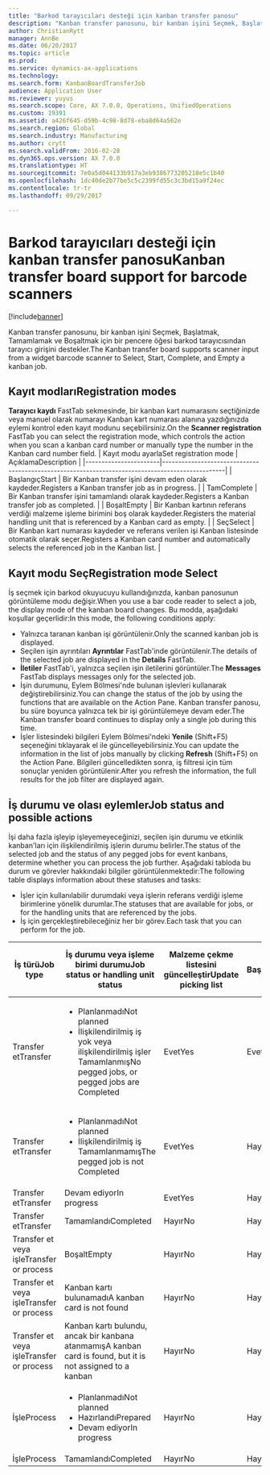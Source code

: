 ```yaml
---
title: "Barkod tarayıcıları desteği için kanban transfer panosu"
description: "Kanban transfer panosunu, bir kanban işini Seçmek, Başlatmak, Tamamlamak ve Boşaltmak için bir pencere öğesi barkod tarayıcısından tarayıcı girişini destekler."
author: ChristianRytt
manager: AnnBe
ms.date: 06/20/2017
ms.topic: article
ms.prod: 
ms.service: dynamics-ax-applications
ms.technology: 
ms.search.form: KanbanBoardTransferJob
audience: Application User
ms.reviewer: yuyus
ms.search.scope: Core, AX 7.0.0, Operations, UnifiedOperations
ms.custom: 19391
ms.assetid: a426f645-d59b-4c98-8d78-eba8d64a562e
ms.search.region: Global
ms.search.industry: Manufacturing
ms.author: crytt
ms.search.validFrom: 2016-02-28
ms.dyn365.ops.version: AX 7.0.0
ms.translationtype: HT
ms.sourcegitcommit: 7e0a5d044133b917a3eb9386773205218e5c1b40
ms.openlocfilehash: 1dc40de2b77be5c5c2399fd55c3c3bd15a9f24ec
ms.contentlocale: tr-tr
ms.lasthandoff: 09/29/2017

---
```


# <a name="kanban-transfer-board-support-for-barcode-scanners"></a><span data-ttu-id="37ba5-103">Barkod tarayıcıları desteği için kanban transfer panosu</span><span class="sxs-lookup"><span data-stu-id="37ba5-103">Kanban transfer board support for barcode scanners</span></span>

[!include[banner](../includes/banner.md)]


<span data-ttu-id="37ba5-104">Kanban transfer panosunu, bir kanban işini Seçmek, Başlatmak, Tamamlamak ve Boşaltmak için bir pencere öğesi barkod tarayıcısından tarayıcı girişini destekler.</span><span class="sxs-lookup"><span data-stu-id="37ba5-104">The Kanban transfer board supports scanner input from a widget barcode scanner to Select, Start, Complete, and Empty a kanban job.</span></span>

<a name="registration-modes"></a><span data-ttu-id="37ba5-105">Kayıt modları</span><span class="sxs-lookup"><span data-stu-id="37ba5-105">Registration modes</span></span>
------------------

<span data-ttu-id="37ba5-106">**Tarayıcı kaydı** FastTab sekmesinde, bir kanban kart numarasını seçtiğinizde veya manuel olarak numarayı Kanban kart numarası alanına yazdığınızda eylemi kontrol eden kayıt modunu seçebilirsiniz.</span><span class="sxs-lookup"><span data-stu-id="37ba5-106">On the **Scanner registration** FastTab you can select the registration mode, which controls the action when you scan a kanban card number or manually type the number in the Kanban card number field.</span></span>
| <span data-ttu-id="37ba5-107">Kayıt modu ayarla</span><span class="sxs-lookup"><span data-stu-id="37ba5-107">Set registration mode</span></span> | <span data-ttu-id="37ba5-108">Açıklama</span><span class="sxs-lookup"><span data-stu-id="37ba5-108">Description</span></span>                                                                                     |
|-----------------------|-------------------------------------------------------------------------------------------------|
| <span data-ttu-id="37ba5-109">Başlangıç</span><span class="sxs-lookup"><span data-stu-id="37ba5-109">Start</span></span>                 | <span data-ttu-id="37ba5-110">Bir Kanban transfer işini devam eden olarak kaydeder.</span><span class="sxs-lookup"><span data-stu-id="37ba5-110">Registers a Kanban transfer job as in progress.</span></span>                                                 |
| <span data-ttu-id="37ba5-111">Tam</span><span class="sxs-lookup"><span data-stu-id="37ba5-111">Complete</span></span>              | <span data-ttu-id="37ba5-112">Bir Kanban transfer işini tamamlandı olarak kaydeder.</span><span class="sxs-lookup"><span data-stu-id="37ba5-112">Registers a Kanban transfer job as completed.</span></span>                                                   |
| <span data-ttu-id="37ba5-113">Boşalt</span><span class="sxs-lookup"><span data-stu-id="37ba5-113">Empty</span></span>                 | <span data-ttu-id="37ba5-114">Bir Kanban kartının referans verdiği malzeme işleme birimini boş olarak kaydeder.</span><span class="sxs-lookup"><span data-stu-id="37ba5-114">Registers the material handling unit that is referenced by a Kanban card as empty.</span></span>              |
| <span data-ttu-id="37ba5-115">Seç</span><span class="sxs-lookup"><span data-stu-id="37ba5-115">Select</span></span>                | <span data-ttu-id="37ba5-116">Bir Kanban kart numarası kaydeder ve referans verilen işi Kanban listesinde otomatik olarak seçer.</span><span class="sxs-lookup"><span data-stu-id="37ba5-116">Registers a Kanban card number and automatically selects the referenced job in the Kanban list.</span></span> |

 
<a name="registration-mode-select"></a><span data-ttu-id="37ba5-117">Kayıt modu Seç</span><span class="sxs-lookup"><span data-stu-id="37ba5-117">Registration mode Select</span></span>
------------------------

<span data-ttu-id="37ba5-118">İş seçmek için barkod okuyucuyu kullandığınızda, kanban panosunun görüntüleme modu değişir.</span><span class="sxs-lookup"><span data-stu-id="37ba5-118">When you use a bar code reader to select a job, the display mode of the kanban board changes.</span></span> <span data-ttu-id="37ba5-119">Bu modda, aşağıdaki koşullar geçerlidir:</span><span class="sxs-lookup"><span data-stu-id="37ba5-119">In this mode, the following conditions apply:</span></span>

-   <span data-ttu-id="37ba5-120">Yalnızca taranan kanban işi görüntülenir.</span><span class="sxs-lookup"><span data-stu-id="37ba5-120">Only the scanned kanban job is displayed.</span></span>
-   <span data-ttu-id="37ba5-121">Seçilen işin ayrıntıları **Ayrıntılar** FastTab'inde görüntülenir.</span><span class="sxs-lookup"><span data-stu-id="37ba5-121">The details of the selected job are displayed in the **Details** FastTab.</span></span>
-   <span data-ttu-id="37ba5-122">**İletiler** FastTab'i, yalnızca seçilen işin iletilerini görüntüler.</span><span class="sxs-lookup"><span data-stu-id="37ba5-122">The **Messages** FastTab displays messages only for the selected job.</span></span>
-   <span data-ttu-id="37ba5-123">İşin durumunu, Eylem Bölmesi'nde bulunan işlevleri kullanarak değiştirebilirsiniz.</span><span class="sxs-lookup"><span data-stu-id="37ba5-123">You can change the status of the job by using the functions that are available on the Action Pane.</span></span> <span data-ttu-id="37ba5-124">Kanban transfer panosu, bu süre boyunca yalnızca tek bir işi görüntülemeye devam eder.</span><span class="sxs-lookup"><span data-stu-id="37ba5-124">The Kanban transfer board continues to display only a single job during this time.</span></span>
-   <span data-ttu-id="37ba5-125">İşler listesindeki bilgileri Eylem Bölmesi'ndeki **Yenile** (Shift+F5) seçeneğini tıklayarak el ile güncelleyebilirsiniz.</span><span class="sxs-lookup"><span data-stu-id="37ba5-125">You can update the information in the list of jobs manually by clicking **Refresh** (Shift+F5) on the Action Pane.</span></span> <span data-ttu-id="37ba5-126">Bilgileri güncelledikten sonra, iş filtresi için tüm sonuçlar yeniden görüntülenir.</span><span class="sxs-lookup"><span data-stu-id="37ba5-126">After you refresh the information, the full results for the job filter are displayed again.</span></span>

## <a name="job-status-and-possible-actions"></a><span data-ttu-id="37ba5-127">İş durumu ve olası eylemler</span><span class="sxs-lookup"><span data-stu-id="37ba5-127">Job status and possible actions</span></span>
<span data-ttu-id="37ba5-128">İşi daha fazla işleyip işleyemeyeceğinizi, seçilen işin durumu ve etkinlik kanban'ları için ilişkilendirilmiş işlerin durumu belirler.</span><span class="sxs-lookup"><span data-stu-id="37ba5-128">The status of the selected job and the status of any pegged jobs for event kanbans, determine whether you can process the job further.</span></span> <span data-ttu-id="37ba5-129">Aşağıdaki tabloda bu durum ve görevler hakkındaki bilgiler görüntülenmektedir:</span><span class="sxs-lookup"><span data-stu-id="37ba5-129">The following table displays information about these statuses and tasks:</span></span>
-   <span data-ttu-id="37ba5-130">İşler için kullanılabilir durumdaki veya işlerin referans verdiği işleme birimlerine yönelik durumlar.</span><span class="sxs-lookup"><span data-stu-id="37ba5-130">The statuses that are available for jobs, or for the handling units that are referenced by the jobs.</span></span>
-   <span data-ttu-id="37ba5-131">İş için gerçekleştirebileceğiniz her bir görev.</span><span class="sxs-lookup"><span data-stu-id="37ba5-131">Each task that you can perform for the job.</span></span>

<table>
<colgroup>
<col width="12%" />
<col width="12%" />
<col width="12%" />
<col width="12%" />
<col width="12%" />
<col width="12%" />
<col width="12%" />
<col width="12%" />
</colgroup>
<thead>
<tr class="header">
<th><span data-ttu-id="37ba5-132">İş türü</span><span class="sxs-lookup"><span data-stu-id="37ba5-132">Job type</span></span></th>
<th><span data-ttu-id="37ba5-133">İş durumu veya işleme birimi durumu</span><span class="sxs-lookup"><span data-stu-id="37ba5-133">Job status or handling unit status</span></span></th>
<th><span data-ttu-id="37ba5-134">Malzeme çekme listesini güncelleştir</span><span class="sxs-lookup"><span data-stu-id="37ba5-134">Update picking list</span></span></th>
<th><span data-ttu-id="37ba5-135">Başlangıç</span><span class="sxs-lookup"><span data-stu-id="37ba5-135">Start</span></span></th>
<th><span data-ttu-id="37ba5-136">Kaydı güncelleştir</span><span class="sxs-lookup"><span data-stu-id="37ba5-136">Update registration</span></span></th>
<th><span data-ttu-id="37ba5-137">Tam</span><span class="sxs-lookup"><span data-stu-id="37ba5-137">Complete</span></span></th>
<th><span data-ttu-id="37ba5-138">Boşalt</span><span class="sxs-lookup"><span data-stu-id="37ba5-138">Empty</span></span></th>
<th><span data-ttu-id="37ba5-139">Olay kanbanları oluştur</span><span class="sxs-lookup"><span data-stu-id="37ba5-139">Create event kanbans</span></span></th>
</tr>
</thead>
<tbody>
<tr class="odd">
<td><span data-ttu-id="37ba5-140">Transfer et</span><span class="sxs-lookup"><span data-stu-id="37ba5-140">Transfer</span></span></td>
<td><ul>
<li><span data-ttu-id="37ba5-141">Planlanmadı</span><span class="sxs-lookup"><span data-stu-id="37ba5-141">Not planned</span></span></li>
<li><span data-ttu-id="37ba5-142">İlişkilendirilmiş iş yok veya ilişkilendirilmiş işler Tamamlanmış</span><span class="sxs-lookup"><span data-stu-id="37ba5-142">No pegged jobs, or pegged jobs are Completed</span></span></li>
</ul></td>
<td><span data-ttu-id="37ba5-143">Evet</span><span class="sxs-lookup"><span data-stu-id="37ba5-143">Yes</span></span></td>
<td><span data-ttu-id="37ba5-144">Evet</span><span class="sxs-lookup"><span data-stu-id="37ba5-144">Yes</span></span></td>
<td><span data-ttu-id="37ba5-145">Evet</span><span class="sxs-lookup"><span data-stu-id="37ba5-145">Yes</span></span></td>
<td><span data-ttu-id="37ba5-146">Evet</span><span class="sxs-lookup"><span data-stu-id="37ba5-146">Yes</span></span></td>
<td><span data-ttu-id="37ba5-147">Hayır</span><span class="sxs-lookup"><span data-stu-id="37ba5-147">No</span></span></td>
<td><span data-ttu-id="37ba5-148">Evet</span><span class="sxs-lookup"><span data-stu-id="37ba5-148">Yes</span></span></td>
</tr>
<tr class="even">
<td><span data-ttu-id="37ba5-149">Transfer et</span><span class="sxs-lookup"><span data-stu-id="37ba5-149">Transfer</span></span></td>
<td><ul>
<li><span data-ttu-id="37ba5-150">Planlanmadı</span><span class="sxs-lookup"><span data-stu-id="37ba5-150">Not planned</span></span></li>
<li><span data-ttu-id="37ba5-151">İlişkilendirilmiş iş Tamamlanmamış</span><span class="sxs-lookup"><span data-stu-id="37ba5-151">The pegged job is not Completed</span></span></li>
</ul></td>
<td><span data-ttu-id="37ba5-152">Evet</span><span class="sxs-lookup"><span data-stu-id="37ba5-152">Yes</span></span></td>
<td><span data-ttu-id="37ba5-153">Hayır</span><span class="sxs-lookup"><span data-stu-id="37ba5-153">No</span></span></td>
<td><span data-ttu-id="37ba5-154">Evet</span><span class="sxs-lookup"><span data-stu-id="37ba5-154">Yes</span></span></td>
<td><span data-ttu-id="37ba5-155">Hayır</span><span class="sxs-lookup"><span data-stu-id="37ba5-155">No</span></span></td>
<td><span data-ttu-id="37ba5-156">Hayır</span><span class="sxs-lookup"><span data-stu-id="37ba5-156">No</span></span></td>
<td><span data-ttu-id="37ba5-157">Hayır</span><span class="sxs-lookup"><span data-stu-id="37ba5-157">No</span></span></td>
</tr>
<tr class="odd">
<td><span data-ttu-id="37ba5-158">Transfer et</span><span class="sxs-lookup"><span data-stu-id="37ba5-158">Transfer</span></span></td>
<td><span data-ttu-id="37ba5-159">Devam ediyor</span><span class="sxs-lookup"><span data-stu-id="37ba5-159">In progress</span></span></td>
<td><span data-ttu-id="37ba5-160">Evet</span><span class="sxs-lookup"><span data-stu-id="37ba5-160">Yes</span></span></td>
<td><span data-ttu-id="37ba5-161">Hayır</span><span class="sxs-lookup"><span data-stu-id="37ba5-161">No</span></span></td>
<td><span data-ttu-id="37ba5-162">Evet</span><span class="sxs-lookup"><span data-stu-id="37ba5-162">Yes</span></span></td>
<td><span data-ttu-id="37ba5-163">Evet</span><span class="sxs-lookup"><span data-stu-id="37ba5-163">Yes</span></span></td>
<td><span data-ttu-id="37ba5-164">Hayır</span><span class="sxs-lookup"><span data-stu-id="37ba5-164">No</span></span></td>
<td><span data-ttu-id="37ba5-165">Hayır</span><span class="sxs-lookup"><span data-stu-id="37ba5-165">No</span></span></td>
</tr>
<tr class="even">
<td><span data-ttu-id="37ba5-166">Transfer et</span><span class="sxs-lookup"><span data-stu-id="37ba5-166">Transfer</span></span></td>
<td><span data-ttu-id="37ba5-167">Tamamlandı</span><span class="sxs-lookup"><span data-stu-id="37ba5-167">Completed</span></span></td>
<td><span data-ttu-id="37ba5-168">Hayır</span><span class="sxs-lookup"><span data-stu-id="37ba5-168">No</span></span></td>
<td><span data-ttu-id="37ba5-169">Hayır</span><span class="sxs-lookup"><span data-stu-id="37ba5-169">No</span></span></td>
<td><span data-ttu-id="37ba5-170">Hayır</span><span class="sxs-lookup"><span data-stu-id="37ba5-170">No</span></span></td>
<td><span data-ttu-id="37ba5-171">Hayır</span><span class="sxs-lookup"><span data-stu-id="37ba5-171">No</span></span></td>
<td><span data-ttu-id="37ba5-172">Evet</span><span class="sxs-lookup"><span data-stu-id="37ba5-172">Yes</span></span></td>
<td><span data-ttu-id="37ba5-173">Hayır</span><span class="sxs-lookup"><span data-stu-id="37ba5-173">No</span></span></td>
</tr>
<tr class="odd">
<td><span data-ttu-id="37ba5-174">Transfer et veya işle</span><span class="sxs-lookup"><span data-stu-id="37ba5-174">Transfer or process</span></span></td>
<td><span data-ttu-id="37ba5-175">Boşalt</span><span class="sxs-lookup"><span data-stu-id="37ba5-175">Empty</span></span></td>
<td><span data-ttu-id="37ba5-176">Hayır</span><span class="sxs-lookup"><span data-stu-id="37ba5-176">No</span></span></td>
<td><span data-ttu-id="37ba5-177">Hayır</span><span class="sxs-lookup"><span data-stu-id="37ba5-177">No</span></span></td>
<td><span data-ttu-id="37ba5-178">Hayır</span><span class="sxs-lookup"><span data-stu-id="37ba5-178">No</span></span></td>
<td><span data-ttu-id="37ba5-179">Hayır</span><span class="sxs-lookup"><span data-stu-id="37ba5-179">No</span></span></td>
<td><span data-ttu-id="37ba5-180">Hayır</span><span class="sxs-lookup"><span data-stu-id="37ba5-180">No</span></span></td>
<td><span data-ttu-id="37ba5-181">Hayır</span><span class="sxs-lookup"><span data-stu-id="37ba5-181">No</span></span></td>
</tr>
<tr class="even">
<td><span data-ttu-id="37ba5-182">Transfer et veya işle</span><span class="sxs-lookup"><span data-stu-id="37ba5-182">Transfer or process</span></span></td>
<td><span data-ttu-id="37ba5-183">Kanban kartı bulunamadı</span><span class="sxs-lookup"><span data-stu-id="37ba5-183">A kanban card is not found</span></span></td>
<td><span data-ttu-id="37ba5-184">Hayır</span><span class="sxs-lookup"><span data-stu-id="37ba5-184">No</span></span></td>
<td><span data-ttu-id="37ba5-185">Hayır</span><span class="sxs-lookup"><span data-stu-id="37ba5-185">No</span></span></td>
<td><span data-ttu-id="37ba5-186">Hayır</span><span class="sxs-lookup"><span data-stu-id="37ba5-186">No</span></span></td>
<td><span data-ttu-id="37ba5-187">Hayır</span><span class="sxs-lookup"><span data-stu-id="37ba5-187">No</span></span></td>
<td><span data-ttu-id="37ba5-188">Hayır</span><span class="sxs-lookup"><span data-stu-id="37ba5-188">No</span></span></td>
<td><span data-ttu-id="37ba5-189">Hayır</span><span class="sxs-lookup"><span data-stu-id="37ba5-189">No</span></span></td>
</tr>
<tr class="odd">
<td><span data-ttu-id="37ba5-190">Transfer et veya işle</span><span class="sxs-lookup"><span data-stu-id="37ba5-190">Transfer or process</span></span></td>
<td><span data-ttu-id="37ba5-191">Kanban kartı bulundu, ancak bir kanbana atanmamış</span><span class="sxs-lookup"><span data-stu-id="37ba5-191">A kanban card is found, but it is not assigned to a kanban</span></span></td>
<td><span data-ttu-id="37ba5-192">Hayır</span><span class="sxs-lookup"><span data-stu-id="37ba5-192">No</span></span></td>
<td><span data-ttu-id="37ba5-193">Hayır</span><span class="sxs-lookup"><span data-stu-id="37ba5-193">No</span></span></td>
<td><span data-ttu-id="37ba5-194">Hayır</span><span class="sxs-lookup"><span data-stu-id="37ba5-194">No</span></span></td>
<td><span data-ttu-id="37ba5-195">Hayır</span><span class="sxs-lookup"><span data-stu-id="37ba5-195">No</span></span></td>
<td><span data-ttu-id="37ba5-196">Hayır</span><span class="sxs-lookup"><span data-stu-id="37ba5-196">No</span></span></td>
<td><span data-ttu-id="37ba5-197">Hayır</span><span class="sxs-lookup"><span data-stu-id="37ba5-197">No</span></span></td>
</tr>
<tr class="even">
<td><span data-ttu-id="37ba5-198">İşle</span><span class="sxs-lookup"><span data-stu-id="37ba5-198">Process</span></span></td>
<td><ul>
<li><span data-ttu-id="37ba5-199">Planlanmadı</span><span class="sxs-lookup"><span data-stu-id="37ba5-199">Not planned</span></span></li>
<li><span data-ttu-id="37ba5-200">Hazırlandı</span><span class="sxs-lookup"><span data-stu-id="37ba5-200">Prepared</span></span></li>
<li><span data-ttu-id="37ba5-201">Devam ediyor</span><span class="sxs-lookup"><span data-stu-id="37ba5-201">In progress</span></span></li>
</ul></td>
<td><span data-ttu-id="37ba5-202">Hayır</span><span class="sxs-lookup"><span data-stu-id="37ba5-202">No</span></span></td>
<td><span data-ttu-id="37ba5-203">Hayır</span><span class="sxs-lookup"><span data-stu-id="37ba5-203">No</span></span></td>
<td><span data-ttu-id="37ba5-204">Hayır</span><span class="sxs-lookup"><span data-stu-id="37ba5-204">No</span></span></td>
<td><span data-ttu-id="37ba5-205">Hayır</span><span class="sxs-lookup"><span data-stu-id="37ba5-205">No</span></span></td>
<td><span data-ttu-id="37ba5-206">Hayır</span><span class="sxs-lookup"><span data-stu-id="37ba5-206">No</span></span></td>
<td><span data-ttu-id="37ba5-207">Hayır</span><span class="sxs-lookup"><span data-stu-id="37ba5-207">No</span></span></td>
</tr>
<tr class="odd">
<td><span data-ttu-id="37ba5-208">İşle</span><span class="sxs-lookup"><span data-stu-id="37ba5-208">Process</span></span></td>
<td><span data-ttu-id="37ba5-209">Tamamlandı</span><span class="sxs-lookup"><span data-stu-id="37ba5-209">Completed</span></span></td>
<td><span data-ttu-id="37ba5-210">Hayır</span><span class="sxs-lookup"><span data-stu-id="37ba5-210">No</span></span></td>
<td><span data-ttu-id="37ba5-211">Hayır</span><span class="sxs-lookup"><span data-stu-id="37ba5-211">No</span></span></td>
<td><span data-ttu-id="37ba5-212">Hayır</span><span class="sxs-lookup"><span data-stu-id="37ba5-212">No</span></span></td>
<td><span data-ttu-id="37ba5-213">Hayır</span><span class="sxs-lookup"><span data-stu-id="37ba5-213">No</span></span></td>
<td><span data-ttu-id="37ba5-214">Hayır</span><span class="sxs-lookup"><span data-stu-id="37ba5-214">No</span></span></td>
<td><span data-ttu-id="37ba5-215">Hayır</span><span class="sxs-lookup"><span data-stu-id="37ba5-215">No</span></span></td>
</tr>
</tbody>
</table>






